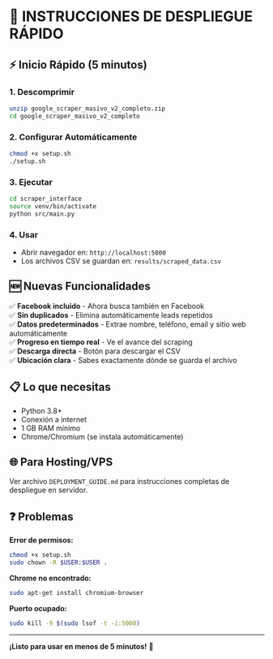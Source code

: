# 🚀 INSTRUCCIONES DE DESPLIEGUE RÁPIDO

## ⚡ Inicio Rápido (5 minutos)

### 1. Descomprimir
```bash
unzip google_scraper_masivo_v2_completo.zip
cd google_scraper_masivo_v2_completo
```

### 2. Configurar Automáticamente
```bash
chmod +x setup.sh
./setup.sh
```

### 3. Ejecutar
```bash
cd scraper_interface
source venv/bin/activate
python src/main.py
```

### 4. Usar
- Abrir navegador en: `http://localhost:5000`
- Los archivos CSV se guardan en: `results/scraped_data.csv`

## 🆕 Nuevas Funcionalidades

✅ **Facebook incluido** - Ahora busca también en Facebook  
✅ **Sin duplicados** - Elimina automáticamente leads repetidos  
✅ **Datos predeterminados** - Extrae nombre, teléfono, email y sitio web automáticamente  
✅ **Progreso en tiempo real** - Ve el avance del scraping  
✅ **Descarga directa** - Botón para descargar el CSV  
✅ **Ubicación clara** - Sabes exactamente dónde se guarda el archivo  

## 📋 Lo que necesitas

- Python 3.8+ 
- Conexión a internet
- 1 GB RAM mínimo
- Chrome/Chromium (se instala automáticamente)

## 🌐 Para Hosting/VPS

Ver archivo `DEPLOYMENT_GUIDE.md` para instrucciones completas de despliegue en servidor.

## ❓ Problemas

**Error de permisos:**
```bash
chmod +x setup.sh
sudo chown -R $USER:$USER .
```

**Chrome no encontrado:**
```bash
sudo apt-get install chromium-browser
```

**Puerto ocupado:**
```bash
sudo kill -9 $(sudo lsof -t -i:5000)
```

---
**¡Listo para usar en menos de 5 minutos!** 🎯

